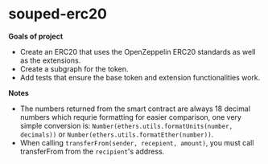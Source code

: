 # souped-erc20

**Goals of project**

- Create an ERC20 that uses the OpenZeppelin ERC20 standards as well as the extensions.
- Create a subgraph for the token.
- Add tests that ensure the base token and extension functionalities work.

**Notes**

- The numbers returned from the smart contract are always 18 decimal numbers which requrie formatting for easier comparison, one very simple conversion is: `Number(ethers.utils.formatUnits(number, decimals))` or `Number(ethers.utils.formatEther(number))`.
- When calling `transferFrom(sender, recepient, amount)`, you must call transferFrom from the `recipient`'s address.
